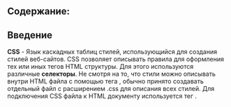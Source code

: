 ## Содержание:

## Введение
__CSS__ - Язык каскадных таблиц стилей, использующийся для создания стилей веб-сайтов. CSS позволяет описывать правила для оформления тех или иных тегов HTML структуры. Для этого используются различные __селекторы__. Не смотря на то, что стили можно описывать внутри HTML файла с помощью тега <stytle>, обычно принято создавать отдельный файл с расширением .css для описания всех стилей. Для подключения CSS файла к HTML документу используется тег <link rel="stylesheet" href="style.css">.
